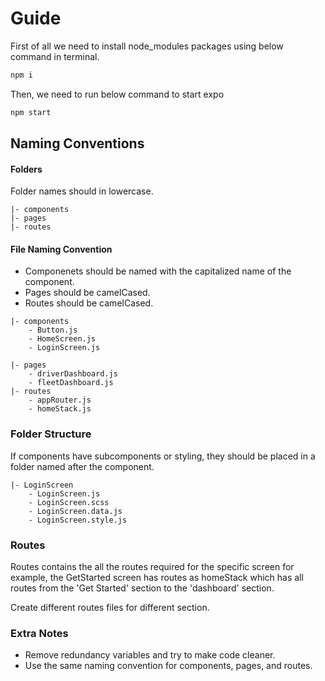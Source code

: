 # Guide

First of all we need to install node_modules packages using below command in terminal.

```bash
npm i
```

Then, we need to run below command to start expo

```bash
npm start
```

## Naming Conventions

#### Folders

Folder names should in lowercase.

```
|- components
|- pages
|- routes

```

#### File Naming Convention

-   Componenets should be named with the capitalized name of the component.
-   Pages should be camelCased.
-   Routes should be camelCased.

```
|- components
    - Button.js
    - HomeScreen.js
    - LoginScreen.js

|- pages
    - driverDashboard.js
    - fleetDashboard.js
|- routes
    - appRouter.js
    - homeStack.js
```

### Folder Structure

If components have subcomponents or styling, they should be placed in a folder named after the component.

```
|- LoginScreen
    - LoginScreen.js
    - LoginScreen.scss
    - LoginScreen.data.js
    - LoginScreen.style.js
```

### Routes

Routes contains the all the routes required for the specific screen for example, the GetStarted screen has routes as homeStack which has all routes from the 'Get Started' section to the 'dashboard' section.

Create different routes files for different section.

### Extra Notes

-   Remove redundancy variables and try to make code cleaner.
-   Use the same naming convention for components, pages, and routes.
